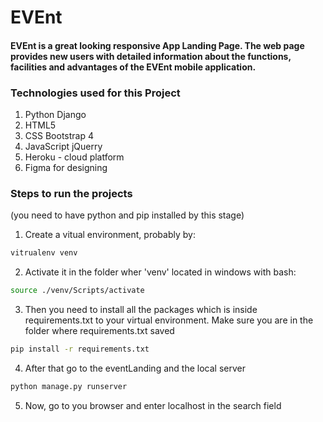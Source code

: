 # EVEnt
#### EVEnt is a great looking responsive App Landing Page. The web page provides new users with detailed information about the functions, facilities and advantages of the EVEnt mobile application.
### Technologies used for this Project
1. Python Django
2. HTML5
3. CSS Bootstrap 4
4. JavaScript jQuerry
5. Heroku - cloud platform
6. Figma for designing

### Steps to run the projects 
(you need to have python and pip installed by this stage)

1. Create a vitual environment, probably by:
```bash
vitrualenv venv
```
2. Activate it in the folder wher 'venv' located in windows with bash:
```bash
source ./venv/Scripts/activate
```
3. Then you need to install all the packages which is inside requirements.txt to your virtual environment. Make sure you are in the folder where requirements.txt saved
```bash
pip install -r requirements.txt
```
4. After that go to the eventLanding and the local server
```bash
python manage.py runserver
```
5. Now, go to you browser and enter localhost in the search field
